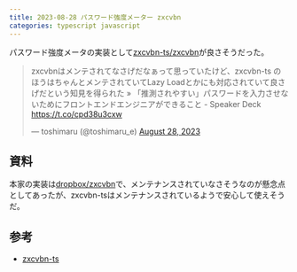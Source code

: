 ```yaml
---
title: 2023-08-28 パスワード強度メーター zxcvbn
categories: typescript javascript
---
```


パスワード強度メータの実装として[zxcvbn-ts/zxcvbn](https://github.com/zxcvbn-ts/zxcvbn)が良さそうだった。

<blockquote class="twitter-tweet"><p lang="ja" dir="ltr">zxcvbnはメンテされてなさげだなぁって思っていたけど、zxcvbn-ts のほうはちゃんとメンテされていてLazy Loadとかにも対応されていて良さげだという知見を得られた » 「推測されやすい」パスワードを入力させないためにフロントエンドエンジニアができること - Speaker Deck <a href="https://t.co/cpd38u3cxw">https://t.co/cpd38u3cxw</a></p>&mdash; toshimaru (@toshimaru_e) <a href="https://twitter.com/toshimaru_e/status/1695986776018718788?ref_src=twsrc%5Etfw">August 28, 2023</a></blockquote> <script async src="https://platform.twitter.com/widgets.js" charset="utf-8"></script>

## 資料

<script defer class="speakerdeck-embed" data-slide="26" data-id="6c6d9610e8af468dbea943fd5a634da7" data-ratio="1.7777777777777777" src="//speakerdeck.com/assets/embed.js"></script>

本家の実装は[dropbox/zxcvbn](https://github.com/dropbox/zxcvbn)で、メンテナンスされていなさそうなのが懸念点としてあったが、zxcvbn-tsはメンテナンスされているようで安心して使えそうだ。

## 参考

- [zxcvbn-ts](https://zxcvbn-ts.github.io/zxcvbn/)
